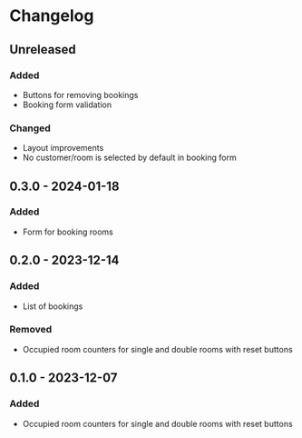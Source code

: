 # Changelog

## Unreleased

### Added

- Buttons for removing bookings
- Booking form validation

### Changed

- Layout improvements
- No customer/room is selected by default in booking form

## 0.3.0 - 2024-01-18

### Added

- Form for booking rooms

## 0.2.0 - 2023-12-14

### Added

- List of bookings

### Removed

- Occupied room counters for single and double rooms with reset buttons

## 0.1.0 - 2023-12-07

### Added

- Occupied room counters for single and double rooms with reset buttons
